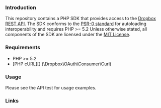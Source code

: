 ### Introduction

This repository contains a PHP SDK that provides access to the [Dropbox REST API][].
The SDK conforms to the [PSR-0 standard][] for autoloading interoperability and requires PHP >= 5.2
Unless otherwise stated, all components of the SDK are licensed under the [MIT License][].

### Requirements

* PHP >= 5.2
* [PHP cURL][] (\Dropbox\OAuth\Consumer\Curl)

### Usage

Please see the API test for usage examples.

### Links

[Dropbox REST API]: https://www.dropbox.com/developers/reference/api
[PSR-0 standard]: https://github.com/php-fig/fig-standards/blob/master/accepted/PSR-0.md
[MIT License]: https://github.com/BenTheDesigner/Dropbox/blob/master/mit-license.mdå